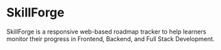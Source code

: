 # SkillForge
SkillForge is a responsive web-based roadmap tracker to help learners monitor their progress in Frontend, Backend, and Full Stack Development.
